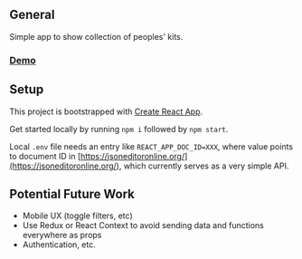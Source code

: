 ## General

Simple app to show collection of peoples' kits.

### [Demo](https://mokkelgjerd.no/drakter)

## Setup

This project is bootstrapped with [Create React App](https://github.com/facebook/create-react-app).

Get started locally by running `npm i` followed by `npm start`.

Local `.env` file needs an entry like `REACT_APP_DOC_ID=XXX`, where value points to document ID in [https://jsoneditoronline.org/](https://jsoneditoronline.org/), which currently serves as a very simple API.

## Potential Future Work

- Mobile UX (toggle filters, etc)
- Use Redux or React Context to avoid sending data and functions everywhere as props
- Authentication, etc.
